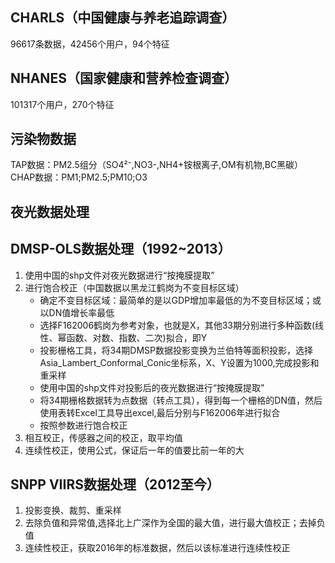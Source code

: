 ## CHARLS（中国健康与养老追踪调查）
96617条数据，42456个用户，94个特征

## NHANES（国家健康和营养检查调查）
101317个用户，270个特征


## 污染物数据
TAP数据：PM2.5组分（SO4²⁻,NO3-,NH4+铵根离子,OM有机物,BC黑碳）
CHAP数据：PM1;PM2.5;PM10;O3

## 夜光数据处理
## DMSP-OLS数据处理（1992~2013）
1. 使用中国的shp文件对夜光数据进行“按掩膜提取” 
2. 进行饱合校正（中国数据以黑龙江鹤岗为不变目标区域）
    - 确定不变目标区域：最简单的是以GDP增加率最低的为不变目标区域；或以DN值增长率最低
    - 选择F162006鹤岗为参考对象，也就是X，其他33期分别进行多种函数(线性、幂函数、对数、指数、二次)拟合，即Y
    - 投影栅格工具，将34期DMSP数据投影变换为兰伯特等面积投影，选择Asia_Lambert_Conformal_Conic坐标系，X、Y设置为1000,完成投影和重采样
    - 使用中国的shp文件对投影后的夜光数据进行“按掩膜提取”
    - 将34期栅格数据转为点数据（转点工具），得到每一个栅格的DN值，然后使用表转Excel工具导出excel,最后分别与F162006年进行拟合
    - 按照参数进行饱合校正
3. 相互校正，传感器之间的校正，取平均值
4. 连续性校正，使用公式，保证后一年的值要比前一年的大

## SNPP VIIRS数据处理（2012至今）
1. 投影变换、裁剪、重采样
2. 去除负值和异常值,选择北上广深作为全国的最大值，进行最大值校正；去掉负值
3. 连续性校正，获取2016年的标准数据，然后以该标准进行连续性校正
